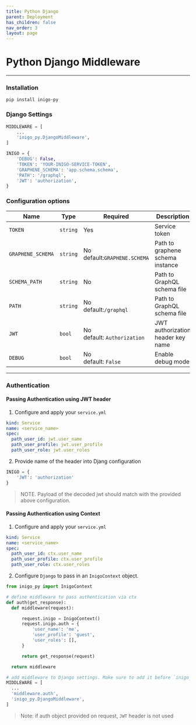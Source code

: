 ```yaml
---
title: Python Django
parent: Deployment
has_children: false
nav_order: 3
layout: page
---
```


# Python Django Middleware
--------------------------

### Installation

```shell
pip install inigo-py
```

### Django Settings

```python
MIDDLEWARE = [
    ...
    'inigo_py.DjangoMiddleware',
]

INIGO = {
    'DEBUG': False,
    'TOKEN': 'YOUR-INIGO-SERVICE-TOKEN',
    'GRAPHENE_SCHEMA': 'app.schema.schema',
    'PATH': '/graphql',
    'JWT': 'authorization',
}
```

### Configuration options

| Name | Type | Required | Description |
| --- | --- | --- | --- |
| `TOKEN` | `string` | Yes | Service token |
| `GRAPHENE_SCHEMA` | `string` | No<br>default:`GRAPHENE.SCHEMA` | Path to graphene schema instance |
| `SCHEMA_PATH` | `string` | No | Path to GraphQL schema file |
| `PATH` | `string` | No<br>default:`/graphql` | Path to GraphQL schema file |
| `JWT` | `bool` | No<br>default: `Authorization` | JWT authorization header key name |
| `DEBUG` | `bool` | No<br>default: `False` | Enable debug mode |

---

### Authentication 

#### Passing Authentication using JWT header
1. Configure and apply your `service.yml`
  ```yaml
  kind: Service
  name: <service_name>
  spec:
    path_user_id: jwt.user_name
    path_user_profile: jwt.user_profile
    path_user_role: jwt.user_roles
  ```

2. Provide name of the header into Djang configuration
```python
INIGO = {
    'JWT': 'authorization'
}
```

> NOTE. Payload of the decoded jwt should match with the provided above configuration.

#### Passing Authentication using Context

1. Configure and apply your `service.yml`
  ```yaml
  kind: Service
  name: <service_name>
  spec:
    path_user_id: ctx.user_name
    path_user_profile: ctx.user_profile
    path_user_role: ctx.user_roles
  ```

2. Configure `Django` to pass in an `InigoContext` object.

  ```python
from inigo_py import InigoContext

# define middleware to pass authentication via ctx
def auth(get_response):
    def middleware(request):

        request.inigo = InigoContext()
        request.inigo.auth = {
            'user_name': 'me',
            'user_profile': 'guest',
            'user_roles': [],
        }

        return get_response(request)

    return middleware

# add middleware to Django settings. Make sure to add it before `inigo_py.DjangoMiddleware` as it's providing info required for correct request processing.
MIDDLEWARE = [
    ...
    'middleware.auth',
    'inigo_py.DjangoMiddleware',
]
  ```

> Note: if auth object provided on request, `JWT` header is not used

